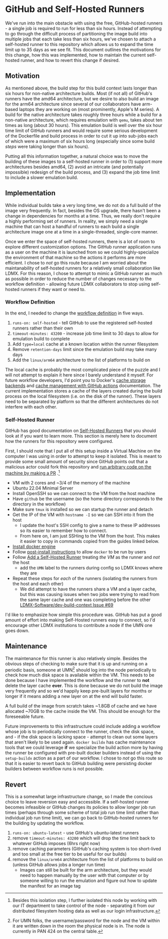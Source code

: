 # GitHub and Self-Hosted Runners

We've run into the main obstacle with using the free, GitHub-hosted runners - 
a single job is required to run for less than six hours. Instead of attempting
to go through the difficult process of partitioning the image build into multiple
jobs that each take less than six hours, we've chosen to attach a self-hosted
runner to this repository which allows us to expand the time limit up to 35 days
as we see fit. This document outlines the motivations for this change, how this
was implemented, how to maintain the current self-hosted runner, and how to
revert this change if desired.

## Motivation
As mentioned above, the build step for this build context lasts longer than six
hours for non-native architecture builds. Most (if not all) of GitHub's runners
have the amd64 architecture, but we desire to also build an image for the arm64
architecture since several of our collaborators have arm-based laptops they are
working on (most prominently, Apple's M series). A build for the native architecture
takes roughly three hours while a build for a non-native architecture, which
requires emulation with `qemu`, takes about ten times as long (about 30 hours).
This emulation build is well over the six hour time limit of GitHub runners and
would require some serious development of the Dockerfile and build process in
order to cut it up into sub-jobs each of which were a maximum of six hours long
(especially since some build _steps_ were taking longer than six hours).

Putting all this information together, a natural choice was to move the building
of these images to a self-hosted runner in order to (1) support more architectures
besides amd64, (2) avoid an intricate (and potentially impossible) redesign of
the build process, and (3) expand the job time limit to include a slower emulation
build.

## Implementation
While individual builds take a very long time, we do not do a full build of the
image very frequently. In fact, besides the OS upgrade, there hasn't been a change
in dependencies for months at a time. Thus, we really don't require a highly
performing set of runners. In reality, we simply need a single machine that can
host a handful of runners to each build a single architecture image one at a time
in a single-threaded, single-core manner.

Once we enter the space of self-hosted runners, there is a lot of room to explore
different customization options. The GitHub runner application runs as a user on
the machine it is launched from so we could highly-specialize the environment of
that machine so the actions it performs are more efficient. I chose to _not_ go
this route because I am worried about the maintanability of self-hosted runners
for a relatively small collaboration like LDMX. For this reason, I chose to attempt
to mimic a GitHub runner as much as possible in order to reduce the number of changes
necessary to the workflow definition - allowing future LDMX collaborators to stop
using self-hosted runners if they want or need to.

### Workflow Definition
In the end, I needed to change the [workflow definition](https://github.com/LDMX-Software/dev-build-context/blob/main/.github/workflows/ci.yml) in five ways.

1. `runs-on: self-hosted` - tell GitHub to use the registered self-hosted runners rather than their own
2. `timeout-minutes: 43200` - increase job time limit to 30 days to allow for emulation build to complete
3. Add `type=local` cache at a known location within the runner filesystem
4. Remove `retention-days` limit since the emulation build may take many days
5. Add the `linux/arm64` architecture to the list of platforms to build on

The local cache is probably the most complicated piece of the puzzle and
I will not attempt to explain it here since I barely understand it myself.
For future workflow developers, I'd point you to Docker's
[cache storage backends](https://docs.docker.com/build/cache/backends/)
and 
[cache management with GitHub actions](https://docs.docker.com/build/ci/github-actions/cache/)
documentation.
The current implementation stores a cache of the layers created during
the build process on the local filesystem (i.e. on the disk of the runner).
These layers need to be separated by platform so that the different architectures
do not interfere with each other.

### Self-Hosted Runner
GitHub has good documentation on 
[Self-Hosted Runners](https://docs.github.com/en/actions/hosting-your-own-runners/managing-self-hosted-runners/about-self-hosted-runners)
that you should look at if you want to learn more.
This section is merely here to document how the runners for this repository
were configured.

First, I should note that I put all of this setup inside a Virtual Machine on
the computer I was using in order to attempt to keep it isolated. This is meant
to provide some small amount of security since GitHub points out that a malicious
actor could fork this repository and 
[run arbitrary code on the machine by making a PR](https://docs.github.com/en/actions/hosting-your-own-runners/managing-self-hosted-runners/about-self-hosted-runners#self-hosted-runner-security)
.[^1]

- VM with 2 cores and ~3/4 of the memory of the machine
- Ubuntu 22.04 Minimal Server
- Install OpenSSH so we can connect to the VM from the host machine
- Have `github` be the username (so the home directory corresponds to the directory in the workflow)
- Make sure `tmux` is installed so we can startup the runner and detach
- Get the IP of the VM with `hostname -I` so we can SSH into it from the host
  - I update the host's SSH config to give a name to these IP addresses so its easier to remember how to connect.
  - From here on, I am just SSHing to the VM from the host. This makes it easier to copy in commands copied from the guides linked below.  
- [Install docker engine](https://docs.docker.com/engine/install/ubuntu/#install-using-the-repository)
- Follow [post-install instructions](https://docs.docker.com/engine/install/linux-postinstall/) to allow `docker` to be run by users
- Follow [Add a Self-Hosted Runner](https://docs.github.com/en/actions/hosting-your-own-runners/managing-self-hosted-runners/adding-self-hosted-runners)
  treating _the VM_ as the runner and _not_ the host
  - add the `UMN` label to the runners during config so LDMX knows where they are
- Repeat these steps for _each_ of the runners (isolating the runners from the host and each other)
  - We did attempt to have the runners share a VM and a layer cache, but this was
    causing issues when two jobs were trying to read from the same layer cache and one
    was completing before the other [LDMX-Software/dev-build-context Issue #69](https://github.com/LDMX-Software/dev-build-context/issues/69)

I'd like to emphasize how simple this procedure was.
GitHub has put a good amount of effort into making Self-Hosted runners easy to connect,
so I'd encourage other LDMX institutions to contribute a node if the UMN one goes down.

[^1]: Besides this isolation step, I further isolated this node by working with our
IT department to take control of the node - separating it from our distributed filesystem
hosting data as well as our login infrastructure.

## Maintenance
The maintenance for this runner is also relatively simple. Besides the obvious steps of
checking to make sure that it is up and running on a periodic basis, someone at UMN[^2]
should log into the node periodically to check how much disk space is available within
the VM. This needs to be done because I have implemented the workflow and the runner to
**not** delete the layer cache **ever**. This is done because we do not build the image
very frequently and so we'd happily keep pre-built layers for months or longer if it
means adding a new layer on at the end will build faster.

A full build of the image from scratch takes ~1.8GB of cache and we have allocated ~70GB
to the cache inside the VM. This should be enough for the foreseeable future.

Future improvements to this infrastructure could include adding a workflow whose job
is to periodically connect to the runner, check the disk space, and - if the disk space
is lacking space - attempt to clean out some layers that aren't likely to be used again.
`docker buildx` has cache maintenance tools that we could leverage **if** we specialize
the build action more by having the runner be configured with pre-built docker builders
instead of using the `setup-buildx` action as a part of our workflow. I chose to _not_ go
this route so that it is easier to revert back to GitHub building were persisting docker
builders between workflow runs is not possible.

[^2]: For UMN folks, the username/password for the node and the VM within it are written
down in the room the physical node is in. The node is currently in PAN 424 on the central
table.

## Revert
This is a somewhat large infrastructure change, so I made the concious choice to leave
reversion easy and accessible. If a self-hosted runner becomes infeasible or GitHub changes its policies
to allow longer job run times (perhaps through some scheme of total job run time limit
rather than individual job run time limit), we can go back to GitHub-hosted runners for
the building by updating the workflow.

1. `runs-on: ubuntu-latest` - use GitHub's ubuntu-latest runners
2. remove `timeout-minutes: 43200` which will drop the time limit back to whatever GitHub imposes (6hrs right now)
3. remove caching parameters (GitHub's caching system is too short-lived and too small at the free tier to be useful for our builds)
5. remove the `linux/arm64` architecture from the list of platforms to build on (unless GitHub allows jobs a longer run time)
    - Images can still be built for the arm architecture, but they would need to happen manually by the user with that computer
      or by someone willing to run the emulation and figure out how to update the manifest for an image tag
